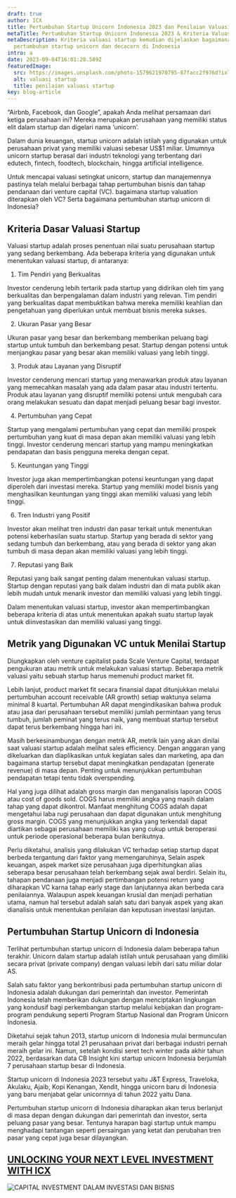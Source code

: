 ```yaml
---
draft: true
author: ICX
title: Pertumbuhan Startup Unicorn Indonesia 2023 dan Penilaian Valuasinya
metaTitle: Pertumbuhan Startup Unicorn Indonesia 2023 & Kriteria Valuasi Startup
metaDescription: Kriteria valuasi startup kemudian dijelaskan bagaimana
  pertumbuhan startup unicorn dan decacorn di Indonesia
intro: a
date: 2023-09-04T16:01:28.589Z
featuredImage:
  src: https://images.unsplash.com/photo-1579621970795-87facc2f976d?ixlib=rb-4.0.3&ixid=M3wxMjA3fDB8MHxwaG90by1wYWdlfHx8fGVufDB8fHx8fA%3D%3D&auto=format&fit=crop&w=870&q=80
  alt: valuasi startup
  title: penilaian valuasi startup
key: blog-article
---
```

“Airbnb, Facebook, dan Google”, apakah Anda melihat persamaan dari ketiga perusahaan ini? Mereka merupakan perusahaan yang memiliki status elit dalam startup dan digelari nama ‘unicorn’. 

Dalam dunia keuangan, startup unicorn adalah istilah yang digunakan untuk perusahaan privat yang memiliki valuasi sebesar US$1 miliar. Umumnya unicorn startup berasal dari industri teknologi yang terbentang dari edutech, fintech, foodtech, blockchain, hingga artificial intelligence. 

Untuk mencapai valuasi setingkat unicorn, startup dan manajemennya pastinya telah melalui berbagai tahap pertumbuhan bisnis dan tahap pendanaan dari venture capital (VC). bagaimana startup valuation diterapkan oleh VC? Serta bagaimana pertumbuhan startup unicorn di Indonesia? 

## Kriteria Dasar Valuasi Startup

Valuasi startup adalah proses penentuan nilai suatu perusahaan startup yang sedang berkembang. Ada beberapa kriteria yang digunakan untuk menentukan valuasi startup, di antaranya:

1. Tim Pendiri yang Berkualitas

Investor cenderung lebih tertarik pada startup yang didirikan oleh tim yang berkualitas dan berpengalaman dalam industri yang relevan. Tim pendiri yang berkualitas dapat membuktikan bahwa mereka memiliki keahlian dan pengetahuan yang diperlukan untuk membuat bisnis mereka sukses.

2. Ukuran Pasar yang Besar

Ukuran pasar yang besar dan berkembang memberikan peluang bagi startup untuk tumbuh dan berkembang pesat. Startup dengan potensi untuk menjangkau pasar yang besar akan memiliki valuasi yang lebih tinggi.

3. Produk atau Layanan yang Disruptif

Investor cenderung mencari startup yang menawarkan produk atau layanan yang memecahkan masalah yang ada dalam pasar atau industri tertentu. Produk atau layanan yang disruptif memiliki potensi untuk mengubah cara orang melakukan sesuatu dan dapat menjadi peluang besar bagi investor.

4. Pertumbuhan yang Cepat

Startup yang mengalami pertumbuhan yang cepat dan memiliki prospek pertumbuhan yang kuat di masa depan akan memiliki valuasi yang lebih tinggi. Investor cenderung mencari startup yang mampu meningkatkan pendapatan dan basis pengguna mereka dengan cepat.

5. Keuntungan yang Tinggi

Investor juga akan mempertimbangkan potensi keuntungan yang dapat diperoleh dari investasi mereka. Startup yang memiliki model bisnis yang menghasilkan keuntungan yang tinggi akan memiliki valuasi yang lebih tinggi.

6. Tren Industri yang Positif

Investor akan melihat tren industri dan pasar terkait untuk menentukan potensi keberhasilan suatu startup. Startup yang berada di sektor yang sedang tumbuh dan berkembang, atau yang berada di sektor yang akan tumbuh di masa depan akan memiliki valuasi yang lebih tinggi.

7. Reputasi yang Baik

Reputasi yang baik sangat penting dalam menentukan valuasi startup. Startup dengan reputasi yang baik dalam industri dan di mata publik akan lebih mudah untuk menarik investor dan memiliki valuasi yang lebih tinggi.

Dalam menentukan valuasi startup, investor akan mempertimbangkan beberapa kriteria di atas untuk menentukan apakah suatu startup layak untuk diinvestasikan dan memiliki valuasi yang tinggi.

## Metrik yang Digunakan VC untuk Menilai Startup

Diungkapkan oleh venture capitalist pada Scale Venture Capital, terdapat pengukuran atau metrik untuk melakukan valuasi startup. Beberapa metrik valuasi yaitu sebuah startup harus memenuhi product market fit. 

Lebih lanjut, product market fit secara finansial dapat ditunjukkan melalui pertumbuhan account receivable (AR growth) setiap waktunya selama minimal 8 kuartal. Pertumbuhan AR dapat mengindikasikan bahwa produk atau jasa dari perusahaan tersebut memiliki jumlah permintaan yang terus tumbuh, jumlah peminat yang terus naik, yang membuat startup tersebut dapat terus berkembang hingga hari ini. 

Masih berkesinambungan dengan metrik AR, metrik lain yang akan dinilai saat valuasi startup adalah melihat sales efficiency. Dengan anggaran yang dikeluarkan dan diaplikasikan untuk kegiatan sales dan marketing, apa dan bagaimana startup tersebut dapat meningkatkan pendapatan (generate revenue) di masa depan. Penting untuk menunjukkan pertumbuhan pendapatan tetapi tentu tidak overspending. 

Hal yang juga dilihat adalah gross margin dan menganalisis laporan COGS atau cost of goods sold. COGS harus memiliki angka yang masih dalam tahap yang dapat dikontrol. Manfaat menghitung COGS adalah dapat mengetahui laba rugi perusahaan dan dapat digunakan untuk menghitung gross margin. COGS yang menunjukkan angka yang terkendali dapat diartikan sebagai perusahaan memiliki kas yang cukup untuk beroperasi untuk periode operasional beberapa bulan berikutnya.

Perlu diketahui, analisis yang dilakukan VC terhadap setiap startup dapat berbeda tergantung dari faktor yang memengaruhinya, Selain aspek keuangan, aspek market size perusahaan juga diperhitungkan alias seberapa besar perusahaan telah berkembang sejak awal berdiri. Selain itu, tahapan pendanaan juga menjadi pertimbangan potensi return yang diharapkan VC karna tahap early stage dan lanjutannya akan berbeda cara penilaiannya. Walaupun aspek keuangan krusial dan menjadi perhatian utama, namun hal tersebut adalah salah satu dari banyak aspek yang akan dianalisis untuk menentukan penilaian dan keputusan investasi lanjutan.

## Pertumbuhan Startup Unicorn di Indonesia

Terlihat pertumbuhan startup unicorn di Indonesia dalam beberapa tahun terakhir. Unicorn dalam startup adalah istilah untuk perusahaan yang dimiliki secara privat (private company) dengan valuasi lebih dari satu miliar dolar AS.

Salah satu faktor yang berkontribusi pada pertumbuhan startup unicorn di Indonesia adalah dukungan dari pemerintah dan investor. Pemerintah Indonesia telah memberikan dukungan dengan menciptakan lingkungan yang kondusif bagi perkembangan startup melalui kebijakan dan program-program pendukung seperti Program Startup Nasional dan Program Unicorn Indonesia.

Diketahui sejak tahun 2013, startup unicorn di Indonesia mulai bermunculan meraih gelar hingga total 21 perusahaan privat dari berbagai industri pernah meraih gelar ini. Namun, setelah kondisi seret tech winter pada akhir tahun 2022, berdasarkan data CB Insight kini startup unicorn Indonesia berjumlah 7 perusahaan startup besar di Indonesia.

Startup unicorn di Indonesia 2023 tersebut yaitu J&T Express, Traveloka, Akulaku, Ajaib, Kopi Kenangan, Xendit, hingga unicorn baru di Indonesia yang baru menjabat gelar unicornnya di tahun 2022 yaitu Dana.

Pertumbuhan startup unicorn di Indonesia diharapkan akan terus berlanjut di masa depan dengan dukungan dari pemerintah dan investor, serta peluang pasar yang besar. Tentunya harapan bagi startup untuk mampu menghadapi tantangan seperti persaingan yang ketat dan perubahan tren pasar yang cepat juga besar dilayangkan.



## [U﻿NLOCKING YOUR NEXT LEVEL INVESTMENT WITH ICX](https://icx.id/?utm_source=content_blog&utm_medium=blog&utm_campaign=blog&utm_id=content_blog&utm_content=blog_content)

![CAPITAL INVESTMENT DALAM INVESTASI DAN BISNIS](https://icx.id/img/snapinsta.app_346119647_1435083573982006_484823168912654359_n_1080-1-.jpg)